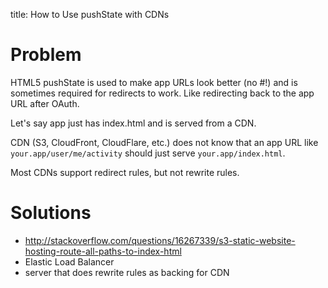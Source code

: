 title: How to Use pushState with CDNs

# Problem

HTML5 pushState is used to make app URLs look better (no #!) and is 
sometimes required for redirects to work. Like redirecting back to the app URL
after OAuth.

Let's say app just has index.html and is served from a CDN.

CDN (S3, CloudFront, CloudFlare, etc.) does not know that an app 
URL like `your.app/user/me/activity` should just serve `your.app/index.html`.

Most CDNs support redirect rules, but not rewrite rules.


# Solutions

* http://stackoverflow.com/questions/16267339/s3-static-website-hosting-route-all-paths-to-index-html
* Elastic Load Balancer
* server that does rewrite rules as backing for CDN


